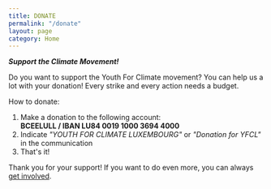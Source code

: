 ```yaml
---
title: DONATE
permalink: "/donate"
layout: page
category: Home
---
```


<!--## Support the climate movement-->

<em> **Support the Climate Movement!** </em>

Do you want to support the Youth For Climate movement? You can help us a lot with your donation! Every strike and every action needs a budget.

How to donate:
1. Make a donation to the following account:  
   **BCEELULL / IBAN LU84 0019 1000 3694 4000**
2. Indicate _"YOUTH FOR CLIMATE LUXEMBOURG"_ or _"Donation for YFCL"_ in the communication
3. That's it!
 
 Thank you for your support! If you want to do even more, you can always [get involved](get-involved).